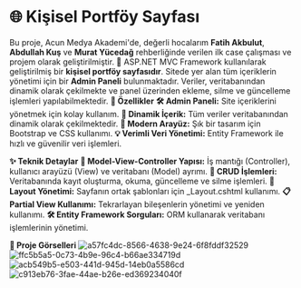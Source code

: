 # 🌐 Kişisel Portföy Sayfası
 Bu proje, Acun Medya Akademi'de, değerli hocalarım **Fatih Akbulut**, **Abdullah Kuş** ve **Murat Yücedağ** rehberliğinde verilen ilk case çalışması ve projem olarak geliştirilmiştir. 🌟
 ASP.NET MVC Framework kullanılarak geliştirilmiş bir **kişisel portföy sayfasıdır**. Sitede yer alan tüm içeriklerin yönetimi için bir **Admin Paneli** bulunmaktadır. Veriler, veritabanından dinamik olarak çekilmekte ve panel üzerinden ekleme, silme ve güncelleme işlemleri yapılabilmektedir.
 **🚀 Özellikler**
**🛠️ Admin Paneli:** Site içeriklerini yönetmek için kolay kullanım.
**🔄 Dinamik İçerik:** Tüm veriler veritabanından dinamik olarak çekilmektedir.
**🎨 Modern Arayüz:** Şık bir tasarım için Bootstrap ve CSS kullanımı.
**💡 Verimli Veri Yönetimi:** Entity Framework ile hızlı ve güvenilir veri işlemleri.

**✨ Teknik Detaylar**
**📂 Model-View-Controller Yapısı:** İş mantığı (Controller), kullanıcı arayüzü (View) ve veritabanı (Model) ayrımı.
**🔧 CRUD İşlemleri:** Veritabanında kayıt oluşturma, okuma, güncelleme ve silme işlemleri.
**📑 Layout Yönetimi:** Sayfanın ortak şablonları için _Layout.cshtml kullanımı.
**📋 Partial View Kullanımı:** Tekrarlayan bileşenlerin yönetimi ve yeniden kullanımı.
**🛠️ Entity Framework Sorguları:** ORM kullanarak veritabanı işlemlerinin yönetimi.

**📂 Proje Görselleri**
![a57fc4dc-8566-4638-9e24-6f8fddf32529](https://github.com/user-attachments/assets/860f11dd-3df1-40ba-be0a-3279c4e1fa45)
![ffc5b5a5-0c73-4b9e-96c4-b66ae334719d](https://github.com/user-attachments/assets/7da4d47e-61ca-499f-8bfa-3581b810cea4)
![acb549b5-e503-441d-945d-14eb0a5586cd](https://github.com/user-attachments/assets/70c7b98d-bdc9-4d92-a308-4def9753b1eb)
![c913eb76-3fae-44ae-b26e-ed369234040f](https://github.com/user-attachments/assets/efb7ce29-5d4f-4a42-8c09-ce6b3dbdd724)


